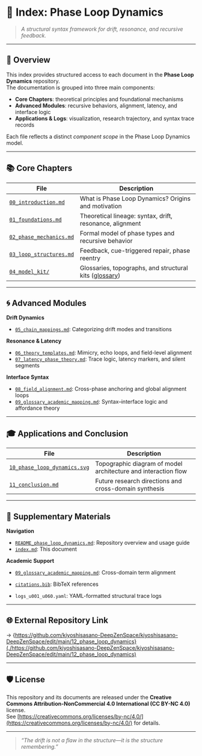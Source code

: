 # 🧭 Index: Phase Loop Dynamics

> *A structural syntax framework for drift, resonance, and recursive feedback.*

---

## 📘 Overview

This index provides structured access to each document in the **Phase Loop Dynamics** repository.  
The documentation is grouped into three main components:  
- **Core Chapters**: theoretical principles and foundational mechanisms  
- **Advanced Modules**: recursive behaviors, alignment, latency, and interface logic  
- **Applications & Logs**: visualization, research trajectory, and syntax trace records  

Each file reflects a distinct *component scope* in the Phase Loop Dynamics model.

---

## 📚 Core Chapters

| File | Description |
|------|-------------|
| [`00_introduction.md`](./00_introduction.md) | What is Phase Loop Dynamics? Origins and motivation |
| [`01_foundations.md`](https://github.com/kiyoshisasano-DeepZenSpace/kiyoshisasano-DeepZenSpace/blob/d01793dbefac9d0f65542fbd8d96ffe00067104a/12_phase_loop_dynamics/01_foundations.md) | Theoretical lineage: syntax, drift, resonance, alignment |
| [`02_phase_mechanics.md`](https://github.com/kiyoshisasano-DeepZenSpace/kiyoshisasano-DeepZenSpace/blob/d01793dbefac9d0f65542fbd8d96ffe00067104a/12_phase_loop_dynamics/02_phase_mechanics.md) | Formal model of phase types and recursive behavior |
| [`03_loop_structures.md`](https://github.com/kiyoshisasano-DeepZenSpace/kiyoshisasano-DeepZenSpace/blob/d01793dbefac9d0f65542fbd8d96ffe00067104a/12_phase_loop_dynamics/03_loop_structures.md) | Feedback, cue-triggered repair, phase reentry |
| [`04_model_kit/`](https://github.com/kiyoshisasano-DeepZenSpace/kiyoshisasano-DeepZenSpace/tree/0178aca53237e7acb936c32236ad3b427a4140a1/04_model_kit) | Glossaries, topographs, and structural kits ([glossary](https://github.com/kiyoshisasano-DeepZenSpace/kiyoshisasano-DeepZenSpace/tree/f42de37d401e1d61b353fd59226ee97f4d2d7e5b/04_model_kit/structure_topograph/glossary)) |

---

## 🌀 Advanced Modules

**Drift Dynamics**

- [`05_chain_mappings.md`](./05_chain_mappings.md): Categorizing drift modes and transitions

**Resonance & Latency**

- [`06_theory_templates.md`](./06_theory_templates.md): Mimicry, echo loops, and field-level alignment  
- [`07_latency_phase_theory.md`](./07_latency_phase_theory.md): Trace logic, latency markers, and silent segments

**Interface Syntax**

- [`08_field_alignment.md`](./08_field_alignment.md): Cross-phase anchoring and global alignment loops  
- [`09_glossary_academic_mapping.md`](./09_glossary_academic_mapping.md): Syntax–interface logic and affordance theory

---

## 🎓 Applications and Conclusion

| File | Description |
|------|-------------|
| [`10_phase_loop_dynamics.svg`](./10_phase_loop_dynamics.svg) | Topographic diagram of model architecture and interaction flow |
| [`11_conclusion.md`](./11_conclusion.md) | Future research directions and cross-domain synthesis |

---

## 🔖 Supplementary Materials

**Navigation**

- [`README_phase_loop_dynamics.md`](./README_phase_loop_dynamics.md): Repository overview and usage guide  
- [`index.md`](./index.md): This document

**Academic Support**

- [`09_glossary_academic_mapping.md`](./09_glossary_academic_mapping.md): Cross-domain term alignment  
- [`citations.bib`](./12_phase_loop_dynamics/citations.bib): BibTeX references  

- `logs_u001_u060.yaml`: YAML-formatted structural trace logs

---

## 🌐 External Repository Link

→ {https://github.com/kiyoshisasano-DeepZenSpace/kiyoshisasano-DeepZenSpace/edit/main/12_phase_loop_dynamics}(./https://github.com/kiyoshisasano-DeepZenSpace/kiyoshisasano-DeepZenSpace/edit/main/12_phase_loop_dynamics)

---

## 🛡️ License

This repository and its documents are released under the **Creative Commons Attribution-NonCommercial 4.0 International (CC BY-NC 4.0)** license.  
See [https://creativecommons.org/licenses/by-nc/4.0/](https://creativecommons.org/licenses/by-nc/4.0/) for details.

---

> *“The drift is not a flaw in the structure—it is the structure remembering.”*
